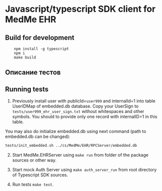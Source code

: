 # Javascript/typescript SDK client for MedMe EHR

## Build for development

```
    npm install -g typescript
    npm i
    make build
```

## Описание тестов

## Running tests

1. Previously install user with publicId=`user999` and internalId=1 into table UserIDMap of embedded.db database.
   Copy your UserSign to `tests/user999_ehr_user_sign.txt` without whitespaces and other symbols. You should to provide
   only one record with internalID=1 in this table.

You may also do initialize embedded.db using next command (path to embedded.db can be changed):

```bash
tests/init_embedded.sh ../cs/MedMe/EHR/RPCServer/embedded.db
```

2. Start MedMe.EHRServer using `make run` from folder of the package sources or other way.

3. Start mock Auth Server using `make auth_server_run` from root directory of Typescript SDK sources.

4. Run tests `make test`.
